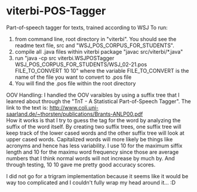 # viterbi-POS-Tagger
Part-of-speech tagger for texts, trained according to WSJ
To run:
1. from command line, root directory in "viterbi". You should see the readme text file, src and "WSJ_POS_CORPUS_FOR_STUDENTS". 
2. compile all .java files within viterbi package "javac src/viterbi/*.java"
3. run "java -cp src viterbi.WSJPOSTagger WSJ_POS_CORPUS_FOR_STUDENTS/WSJ_02-21.pos FILE_TO_CONVERT 10 10" where the variable FILE_TO_CONVERT is the name of the file you want to convert to .pos file
4. You will find the .pos file within the root directory

OOV Handling:
I handled the OOV varaibles by using a suffix tree that I leanred about through the "TnT - A Statistical Part-of-Speech Tagger". The link to the text is: http://www.coli.uni-saarland.de/~thorsten/publications/Brants-ANLP00.pdf  
How it works is that I try to guess the tag for the word by analyzing the suffix of the word itself. By creating two suffix trees, one suffix tree will keep track of the lower cased words and the other suffix tree will look at upper cased words. Capitalized words will more likely be things like acronyms and hence has less variability. I use 10 for the maximum siffix length and 10 for the maximu word frequency since those are average numbers that I think normal words will not increase by much by. And through testing, 10 10 gave me pretty good accuracy scores. 

I did not go for a trigram implementation because it seems like it would be way too complicated and I couldn't fully wrap my head around it... :D 

